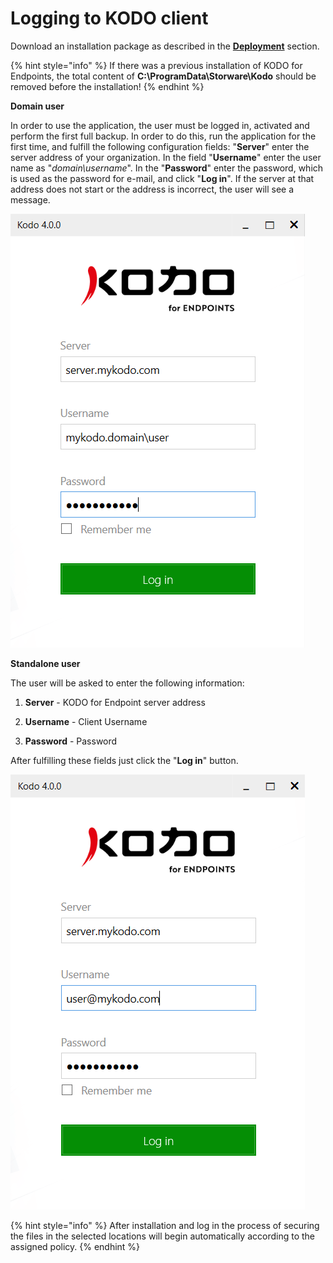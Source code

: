 # Logging to KODO client

Download an installation package as described in the [**Deployment**](client-deployment.md) section.

{% hint style="info" %}
If there was a previous installation of KODO for Endpoints, the total content of **C:\ProgramData\Storware\Kodo** should be removed before the installation!
{% endhint %}

**Domain user**

In order to use the application, the user must be logged in, activated and perform the first full backup. In order to do this, run the application for the first time, and fulfill the following configuration fields: "**Server**" enter the server address of your organization. In the field "**Username**" enter the user name as "_domain\username_". In the "**Password**" enter the password, which is used as the password for e-mail, and click "**Log in**". If the server at that address does not start or the address is incorrect, the user will see a message.

![](../../../.gitbook/assets/kodologin.png)

**Standalone user**

The user will be asked to enter the following information: 

1. **Server** - KODO for Endpoint server address 

2. **Username** - Client Username 

3. **Password** - Password

After fulfilling these fields just click the "**Log in**" button.

![](../../../.gitbook/assets/kodologinstandalone.png)

{% hint style="info" %}
After installation and log in the process of securing the files in the selected locations will begin automatically according to the assigned policy.
{% endhint %}

